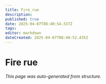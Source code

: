 ```yaml
---
title: Fire_rue
description: 
published: true
date: 2025-04-07T08:40:54.537Z
tags: 
editor: markdown
dateCreated: 2025-04-07T08:40:52.435Z
---
```


# Fire rue

*This page was auto-generated from structure.*